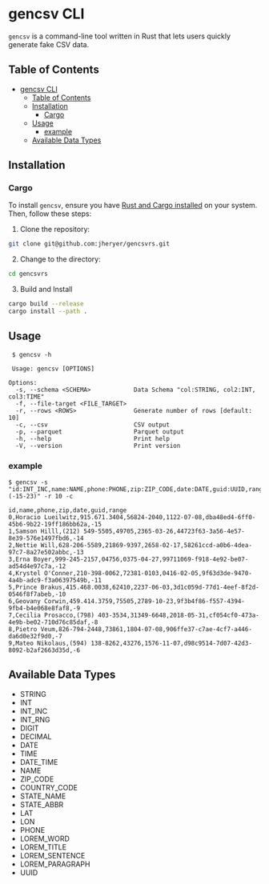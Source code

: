 # gencsv CLI
`gencsv` is a command-line tool written in Rust that lets users quickly generate fake CSV data. 
## Table of Contents

- [gencsv CLI](#gencsv-cli)
  - [Table of Contents](#table-of-contents)
  - [Installation](#installation)
    - [Cargo](#cargo)
  - [Usage](#usage)
    - [example](#example)
  - [Available Data Types](#available-data-types)



## Installation


### Cargo

To install `gencsv`, ensure you have [Rust and Cargo installed](https://www.rust-lang.org/tools/install) on your system. Then, follow these steps:

1. Clone the repository:

```sh
git clone git@github.com:jheryer/gencsvrs.git
```

2. Change to the  directory:
```sh
cd gencsvrs
```
3. Build and Install
```sh
cargo build --release
cargo install --path .
```

## Usage
```
 $ gencsv -h

 Usage: gencsv [OPTIONS]

Options:
  -s, --schema <SCHEMA>            Data Schema "col:STRING, col2:INT, col3:TIME"
  -f, --file-target <FILE_TARGET>  
  -r, --rows <ROWS>                Generate number of rows [default: 10]
  -c, --csv                        CSV output
  -p, --parquet                    Parquet output
  -h, --help                       Print help
  -V, --version                    Print version
```

### example
```
$ gencsv -s "id:INT_INC,name:NAME,phone:PHONE,zip:ZIP_CODE,date:DATE,guid:UUID,range:INT_RNG:(-15-23)" -r 10 -c

id,name,phone,zip,date,guid,range
0,Horacio Lueilwitz,915.671.3404,56824-2040,1122-07-08,dba48ed4-6ff0-45b6-9b22-19ff186bb62a,-15
1,Samson Hilll,(212) 549-5505,49705,2365-03-26,44723f63-3a56-4e57-8e39-576e1497fbd6,-14
2,Nettie Will,628-206-5589,21869-9397,2658-02-17,58261ccd-a0b6-4dea-97c7-8a27e502abbc,-13
3,Erna Boyer,999-245-2157,04756,0375-04-27,99711069-f918-4e92-be07-ad54d4e97c7a,-12
4,Krystel O'Conner,210-398-0062,72381-0103,0416-02-05,9f63d3de-9470-4a4b-adc9-f3a06397549b,-11
5,Prince Brakus,415.468.0038,62410,2237-06-03,3d1c059d-77d1-4eef-8f2d-0546f8f7abeb,-10
6,Geovany Corwin,459.414.3759,75505,2789-10-23,9f3b4f86-f557-4394-9fb4-b4e068e8faf8,-9
7,Cecilia Prosacco,(798) 403-3534,31349-6648,2018-05-31,cf054cf0-473a-4e9b-be02-710d76c85daf,-8
8,Pietro Veum,826-794-2448,73861,1804-07-08,906ffe37-c7ae-4cf7-a446-da6d0e32f9d0,-7
9,Mateo Nikolaus,(594) 138-8262,43276,1576-11-07,d98c9514-7d07-42d3-8092-b2af2663d35d,-6
```

## Available Data Types

* STRING
* INT
* INT_INC
* INT_RNG
* DIGIT
* DECIMAL
* DATE
* TIME
* DATE_TIME
* NAME
* ZIP_CODE
* COUNTRY_CODE
* STATE_NAME
* STATE_ABBR
* LAT
* LON
* PHONE
* LOREM_WORD
* LOREM_TITLE
* LOREM_SENTENCE
* LOREM_PARAGRAPH
* UUID

